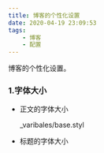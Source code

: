 ```yaml
---
title: 博客的个性化设置
date: 2020-04-19 23:09:53
tags:
	- 博客
	- 配置
---
```


博客的个性化设置。

<!-- more -->

### 

### 1.字体大小

* 正文的字体大小

  _varibales/base.styl

* 标题的字体大小

  